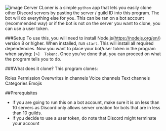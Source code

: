 ![image](https://user-images.githubusercontent.com/94531396/143767601-3143bed9-2dbf-41af-b08b-2542220b4b53.png)
Cerver CLoner is a simple `python` app that lets you easily clone other Discord servers by pasting the server / guild ID into this program. The bot will do everything else for you. This can be ran on a bot account (recommended way) or if the bot is not on the server you want to clone, you can use a user token.

###Setup
To use this, you will need to install Node.js(https://nodejs.org/en/) version 8 or higher. When installed, run `start`. This will install all required dependencies.
Now you want to place your bot/user token in the program when saying: `[>]  Token:`. Once you've done that, you can proceed on what the program tells you to do.

###What does it clone?
This program clones:

Roles
Permission Overwrites in channels
Voice channels
Text channels
Categories
Emojis

##Prerequisites
- If you are going to run this on a bot account, make sure it is on less than 10 servers as Discord only allows server creation for bots that are in less than 10 guilds.
- If you decide to use a user token, do note that Discord might terminate your account
